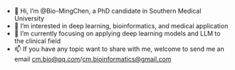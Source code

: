 - 👋 Hi, I’m @Bio-MingChen, a PhD candidate in Southern Medical University
- 👀 I’m interested in deep learning, bioinformatics, and medical application
- 🌱 I’m currently focusing on applying deep learning models and LLM to the clinical field
- 📫 If you have any topic want to share with me, welcome to send me an email cm.bio@qq.com/cm.bioinformatics@gmail.com

<!---
Bio-MingChen/Bio-MingChen is a ✨ special ✨ repository because its `README.md` (this file) appears on your GitHub profile.
You can click the Preview link to take a look at your changes.
--->
